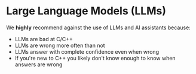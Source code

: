 <!-- alias llm -->

# Large Language Models (LLMs)

We **highly** recommend against the use of LLMs and AI assistants because:
- LLMs are bad at C/C++
- LLMs are wrong more often than not
- LLMs answer with complete confidence even when wrong
- If you're new to C++ you likely don't know enough to know when answers are wrong
